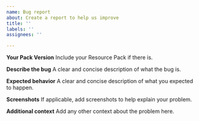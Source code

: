```yaml
---
name: Bug report
about: Create a report to help us improve
title: ''
labels: ''
assignees: ''

---
```


**Your Pack Version**
Include your Resource Pack if there is.

**Describe the bug**
A clear and concise description of what the bug is.

**Expected behavior**
A clear and concise description of what you expected to happen.

**Screenshots**
If applicable, add screenshots to help explain your problem.

**Additional context**
Add any other context about the problem here.
